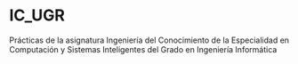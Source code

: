 # IC_UGR
Prácticas de la asignatura Ingeniería del Conocimiento de la Especialidad en Computación y Sistemas Inteligentes del Grado en Ingeniería Informática
